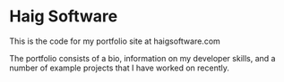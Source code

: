 # Haig Software
This is the code for my portfolio site at haigsoftware.com

The portfolio consists of a bio, information on my developer skills, and a number of example projects that I have worked on recently.
